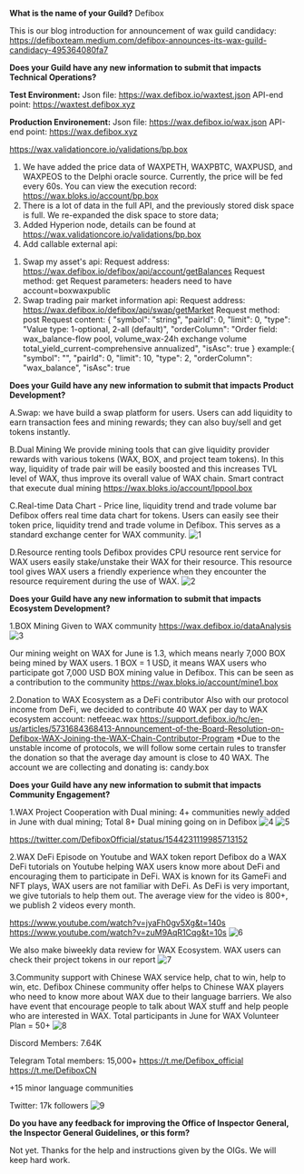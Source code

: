 **What is the name of your Guild?**
Defibox

This is our blog introduction for announcement of wax guild candidacy:
https://defiboxteam.medium.com/defibox-announces-its-wax-guild-candidacy-495364080fa7


**Does your Guild have any new information to submit that impacts Technical Operations?**

**Test Environment:** 
Json file: https://wax.defibox.io/waxtest.json
API-end point: https://waxtest.defibox.xyz

**Production Environement:**
Json file: https://wax.defibox.io/wax.json
API-end point: https://wax.defibox.xyz


https://wax.validationcore.io/validations/bp.box

1. We have added the price data of WAXPETH, WAXPBTC, WAXPUSD, and WAXPEOS to the Delphi oracle source. Currently, the price will be fed every 60s. You can view the execution record: https://wax.bloks.io/account/bp.box
2. There is a lot of data in the full API, and the previously stored disk space is full. We re-expanded the disk space to store data;
3. Added Hyperion node, details can be found at https://wax.validationcore.io/validations/bp.box
4. Add callable external api:
1) Swap my asset's api:
Request address: https://wax.defibox.io/defibox/api/account/getBalances
Request method: get
Request parameters: headers need to have account=boxwaxpublic
2) Swap trading pair market information api:
Request address: https://wax.defibox.io/defibox/api/swap/getMarket
Request method: post
Request content:
{
  "symbol": "string",
  "pairId": 0,
  "limit": 0,
  "type": "Value type: 1-optional, 2-all (default)",
  "orderColumn": "Order field: wax_balance-flow pool, volume_wax-24h exchange volume total_yield_current-comprehensive annualized",
  "isAsc": true
}
example:{
  "symbol": "",
  "pairId": 0,
  "limit": 10,
  "type": 2,
  "orderColumn": "wax_balance",
  "isAsc": true


**Does your Guild have any new information to submit that impacts Product Development?**

A.Swap: 
we have build a swap platform for users. Users can add liquidity to earn transaction fees and mining rewards; they can also buy/sell and get tokens instantly.

B.Dual Mining
We provide mining tools that can give liquidity provider rewards with various tokens (WAX, BOX, and project team tokens). In this way, liquidity of trade pair will be easily boosted and this increases TVL level of WAX, thus improve its overall value of WAX chain.
Smart contract that execute dual mining
https://wax.bloks.io/account/lppool.box

C.Real-time Data Chart - Price line, liquidity trend and trade volume bar
Defibox offers real time data chart for tokens. Users can easily see their token price, liquidity trend and trade volume in Defibox. This serves as a standard exchange center for WAX community.
![1](https://user-images.githubusercontent.com/93515916/179168156-9b58518b-28bb-449f-a303-42511d101752.png)


D.Resource renting tools
Defibox provides CPU resource rent service for WAX users easily stake/unstake their WAX for their resource. This resource tool gives WAX users a friendly experience when they encounter the resource requirement during the use of WAX.
![2](https://user-images.githubusercontent.com/93515916/179168210-39906def-24d5-40c8-a6fb-79d2a6186d7b.png)


**Does your Guild have any new information to submit that impacts Ecosystem Development?**

1.BOX Mining Given to WAX community
https://wax.defibox.io/dataAnalysis
![3](https://user-images.githubusercontent.com/93515916/179168597-9f9c4d32-d955-4c08-8324-77b8e8ada1af.png)


Our mining weight on WAX for June is 1.3, which means nearly 7,000 BOX being mined by WAX users. 1 BOX = 1 USD, it means WAX users who participate got 7,000 USD BOX mining value in Defibox. This can be seen as a contribution to the community
https://wax.bloks.io/account/mine1.box


2.Donation to WAX Ecosystem as a DeFi contributor
Also with our protocol income from DeFi, we decided to contribute 40 WAX per day to WAX ecosystem account: netfeeac.wax
https://support.defibox.io/hc/en-us/articles/5731684368413-Announcement-of-the-Board-Resolution-on-Defibox-WAX-Joining-the-WAX-Chain-Contributor-Program
*Due to the unstable income of protocols, we will follow some certain rules to transfer the donation so that the average day amount is close to 40 WAX. 
The account we are collecting and donating is: candy.box

**Does your Guild have any new information to submit that impacts Community Engagement?**

1.WAX Project Cooperation with Dual mining:
4+ communities newly added in June with dual mining; Total 8+ Dual mining going on in Defibox
![4](https://user-images.githubusercontent.com/93515916/179168742-0d954652-ddde-4ca2-b868-d9ac11b6e8bc.png)
![5](https://user-images.githubusercontent.com/93515916/179168784-21a14d22-7948-4261-8ef3-ace55f2945e5.png)

https://twitter.com/DefiboxOfficial/status/1544231119985713152


2.WAX DeFi Episode on Youtube and WAX token report
Defibox do a WAX DeFi tutorials on Youtube helping WAX users know more about DeFi and encouraging them to participate in DeFi. WAX is known for its GameFi and NFT plays, WAX users are not familiar with DeFi. As DeFi is very important, we give tutorials to help them out. The average view for the video is 800+, we publish 2 videos every month.

https://www.youtube.com/watch?v=jyaFh0gv5Xg&t=140s
https://www.youtube.com/watch?v=zuM9AqR1Cqg&t=10s
![6](https://user-images.githubusercontent.com/93515916/179168896-b4255416-ee55-45b0-8bb2-7ffcb5712f07.png)

We also make biweekly data review for WAX Ecosystem. WAX users can check their project tokens in our report
![7](https://user-images.githubusercontent.com/93515916/179168943-a0c30e24-7b81-43ad-87cd-9d26e79c5439.png)


3.Community support with Chinese WAX service help, chat to win, help to win, etc.
Defibox Chinese community offer helps to Chinese WAX players who need to know more about WAX due to their language barriers. We also have event that encourage people to talk about WAX stuff and help people who are interested in WAX. Total participants in June for WAX Volunteer Plan = 50+
![8](https://user-images.githubusercontent.com/93515916/179169048-a2fc51c0-1a6e-4d1e-9312-9ea2de21fb6d.png)

Discord
Members: 7.64K

Telegram
Total members: 15,000+
https://t.me/Defibox_official
https://t.me/DefiboxCN

+15 minor language communities

Twitter: 17k followers
![9](https://user-images.githubusercontent.com/93515916/179169129-9cc28e74-365b-46a0-96c4-61ebf50d81bd.png)



**Do you have any feedback for improving the Office of Inspector General, the Inspector General Guidelines, or this form?**

Not yet. Thanks for the help and instructions given by the OIGs. We will keep hard work.
